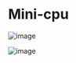 # Mini-cpu

![image](https://github.com/3bdallaaa/Mini-cpu/assets/118936824/38de940e-06b3-4de1-b437-daf96b388a2f)

![image](https://github.com/3bdallaaa/Mini-cpu/assets/118936824/f4fdccb3-a2c3-4db1-bc0f-c14e90a5f67d)
